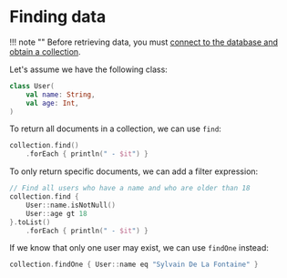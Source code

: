 # Finding data

!!! note ""
    Before retrieving data, you must [connect to the database and obtain a collection](index.md).

Let's assume we have the following class:

```kotlin
class User(
	val name: String,
	val age: Int,
)
```

To return all documents in a collection, we can use `find`:

```kotlin
collection.find()
	.forEach { println(" - $it") }
```

To only return specific documents, we can add a filter expression:

```kotlin
// Find all users who have a name and who are older than 18
collection.find {
	User::name.isNotNull()
	User::age gt 18
}.toList()
	.forEach { println(" - $it") }
```

If we know that only one user may exist, we can use `findOne` instead:

```kotlin
collection.findOne { User::name eq "Sylvain De La Fontaine" }
```
